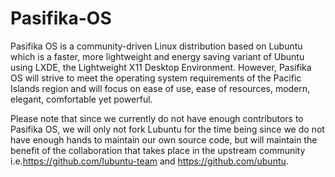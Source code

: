 # Pasifika-OS
Pasifika OS is a community-driven Linux distribution based on Lubuntu which is a faster, more lightweight and energy saving variant of Ubuntu using LXDE, the Lightweight X11 Desktop Environment. However, Pasifika OS will strive to meet the operating system requirements of the Pacific Islands region and will focus on ease of use, ease of resources, modern, elegant, comfortable yet powerful.

Please note that since we currently do not have enough contributors to Pasifika OS, we will only not fork Lubuntu for the time being since we do not have enough hands to maintain our own source code, but will maintain the benefit of the collaboration that takes place in the upstream community i.e.https://github.com/lubuntu-team and https://github.com/ubuntu.
